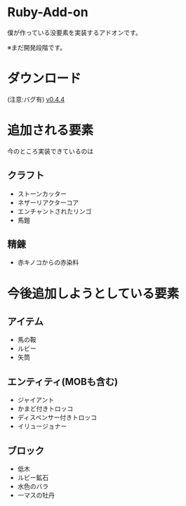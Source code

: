 # Ruby-Add-on
僕が作っている没要素を実装するアドオンです。

※まだ開発段階です。

# ダウンロード
(注意:バグ有)
[v0.4.4](https://github.com/GUI-CUI/Ruby-Add-on/releases/tag/v0.4.4)


# 追加される要素
今のところ実装できているのは

## クラフト
* ストーンカッター
* ネザーリアクターコア
* エンチャントされたリンゴ
* 馬鎧

## 精錬
* 赤キノコからの赤染料


# 今後追加しようとしている要素

## アイテム
* 馬の鞍
* ルビー
* 矢筒

## エンティティ(MOBも含む)
* ジャイアント
* かまど付きトロッコ
* ディスペンサー付きトロッコ
* イリュージョナー

## ブロック
* 低木
* ルビー鉱石
* 水色のバラ
* 一マスの牡丹
